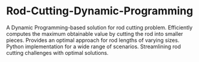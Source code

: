 # Rod-Cutting-Dynamic-Programming
A Dynamic Programming-based solution for rod cutting problem. Efficiently computes the maximum obtainable value by cutting the rod into smaller pieces. Provides an optimal approach for rod lengths of varying sizes. Python implementation for a wide range of scenarios. Streamlining rod cutting challenges with optimal solutions.
